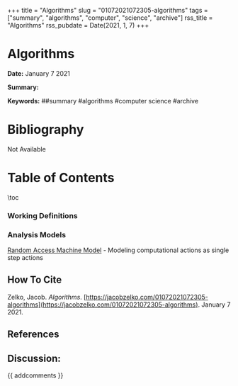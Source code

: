 +++
title = "Algorithms"
slug = "01072021072305-algorithms"
tags = ["summary", "algorithms", "computer", "science", "archive"]
rss_title = "Algorithms"
rss_pubdate = Date(2021, 1, 7)
+++



Algorithms
=========

**Date:** January 7 2021

**Summary:** 

**Keywords:** ##summary #algorithms #computer science #archive

Bibliography
==========

Not Available

Table of Contents
=========

\toc

### Working Definitions

### Analysis Models

[Random Access Machine Model](/01072021072613-random-access-model.md) - Modeling computational actions as single step actions
## How To Cite

 Zelko, Jacob. _Algorithms_. [https://jacobzelko.com/01072021072305-algorithms](https://jacobzelko.com/01072021072305-algorithms). January 7 2021.
## References
## Discussion: 

{{ addcomments }}
